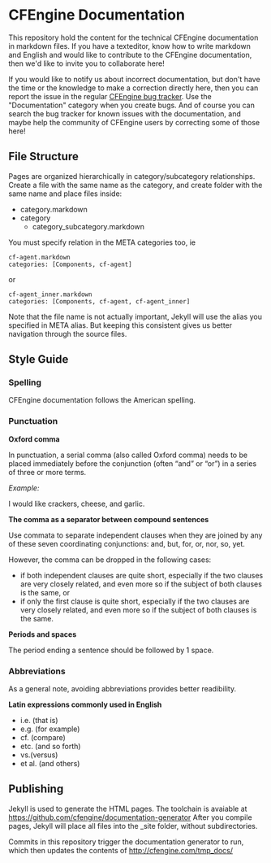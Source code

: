 # CFEngine Documentation

This repository hold the content for the technical CFEngine documentation in markdown files. If you have a texteditor,
know how to write markdown and English and would like to contribute to the CFEngine documentation, then we'd like to
invite you to collaborate here!

If you would like to notify us about incorrect documentation, but don't have the time or the knowledge to make a correction
directly here, then you can report the issue in the regular [CFEngine bug tracker](https://cfengine.com/dev/projects/core).
Use the "Documentation" category when you create bugs. And of course you can search the bug tracker for known issues with
the documentation, and maybe help the community of CFEngine users by correcting some of those here!

## File Structure

Pages are organized hierarchically in category/subcategory relationships. Create a file with the same name as
the category, and create folder with the same name and place files inside:

* category.markdown
* category
    * category_subcategory.markdown

You must specify relation in the META categories too, ie 

    cf-agent.markdown
    categories: [Components, cf-agent]

or

    cf-agent_inner.markdown
    categories: [Components, cf-agent, cf-agent_inner]

Note that the file name is not actually important, Jekyll will use the alias you specified in META alias.
But keeping this consistent gives us better navigation through the source files.

## Style Guide

### Spelling

CFEngine documentation follows the American spelling.

### Punctuation

**Oxford comma**

In punctuation, a serial comma (also called Oxford comma) needs to be placed immediately before the conjunction
(often “and” or “or”) in a series of three or more terms.

*Example:*

I would like crackers, cheese, and garlic.

**The comma as a separator between compound sentences**

Use commata to separate independent clauses when they are joined by any of these seven coordinating conjunctions:
and, but, for, or, nor, so, yet.

However, the comma can be dropped in the following cases:

* if both independent clauses are quite short, especially if the two clauses are very closely related, and even more
so if the subject of both clauses is the same, or
* if only the first clause is quite short, especially if the two clauses are very closely related, and even more so if
the subject of both clauses is the same.

**Periods and spaces**

The period ending a sentence should be followed by 1 space.

### Abbreviations

As a general note, avoiding abbreviations provides better readibility.

**Latin expressions commonly used in English**

* i.e. (that is)
* e.g. (for example)
* cf. (compare)
* etc. (and so forth)
* vs.(versus)
* et al. (and others)

## Publishing

Jekyll is used to generate the HTML pages. The toolchain is avaiable at https://github.com/cfengine/documentation-generator
After you compile pages, Jekyll will place all files into the _site folder, without subdirectories.

Commits in this repository trigger the documentation generator to run, which then updates the contents of
http://cfengine.com/tmp_docs/
